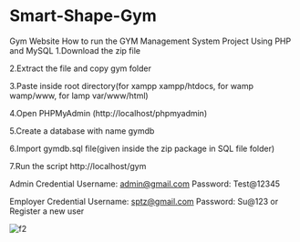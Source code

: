 # Smart-Shape-Gym
Gym Website
How to run the GYM  Management System Project Using PHP and MySQL
1.Download the zip file

2.Extract the file and copy gym folder

3.Paste inside root directory(for xampp xampp/htdocs, for wamp wamp/www, for lamp var/www/html)

4.Open PHPMyAdmin (http://localhost/phpmyadmin)

5.Create a database with name gymdb

6.Import gymdb.sql file(given inside the zip package in SQL file folder)

7.Run the script http://localhost/gym

Admin Credential
Username: admin@gmail.com
Password: Test@12345

Employer Credential
Username: sptz@gmail.com
Password:  Su@123
or Register a new user

![f2](https://github.com/user-attachments/assets/d73144ef-59ec-44c1-9011-9de49dc0feb1)
